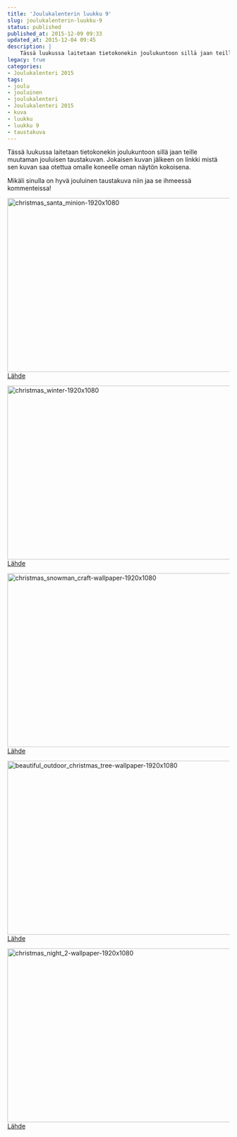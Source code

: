 ```yaml
---
title: 'Joulukalenterin luukku 9'
slug: joulukalenterin-luukku-9
status: published
published_at: 2015-12-09 09:33
updated_at: 2015-12-04 09:45
description: |
    Tässä luukussa laitetaan tietokonekin joulukuntoon sillä jaan teille muutaman jouluisen taustakuvan. Jokaisen kuvan jälkeen on linkki mistä sen kuvan saa otettua omalle koneelle oman näytön kokoisena.
legacy: true
categories:
- Joulukalenteri 2015
tags:
- joulu
- jouluinen
- joulukalenteri
- Joulukalenteri 2015
- kuva
- luukku
- luukku 9
- taustakuva
---
```


<p>Tässä luukussa laitetaan tietokonekin joulukuntoon sillä jaan teille muutaman jouluisen taustakuvan. Jokaisen kuvan jälkeen on linkki mistä sen kuvan saa otettua omalle koneelle oman näytön kokoisena.</p>
<p>Mikäli sinulla on hyvä jouluinen taustakuva niin jaa se ihmeessä kommenteissa!</p>
<p><a href="https://cdn.markokaartinen.net/uploads/2015/12/christmas_santa_minion-1920x1080.jpg"><img loading="lazy" decoding="async" class="alignnone size-large wp-image-6012" src="https://cdn.markokaartinen.net/uploads/2015/12/christmas_santa_minion-1920x1080-1200x675.jpg" alt="christmas_santa_minion-1920x1080" width="700" height="394" /></a><br />
<a href="http://www.hdwallpapers.in/christmas_santa_minion-wallpapers.html" target="_blank">Lähde</a></p>
<p><a href="https://cdn.markokaartinen.net/uploads/2015/12/christmas_winter-1920x1080.jpg"><img loading="lazy" decoding="async" class="alignnone size-large wp-image-6013" src="https://cdn.markokaartinen.net/uploads/2015/12/christmas_winter-1920x1080-1200x675.jpg" alt="christmas_winter-1920x1080" width="700" height="394" /></a><br />
<a href="http://www.hdwallpapers.in/christmas_winter-wallpapers.html" target="_blank">Lähde</a></p>
<p><a href="https://cdn.markokaartinen.net/uploads/2015/12/christmas_snowman_craft-wallpaper-1920x1080.jpg"><img loading="lazy" decoding="async" class="alignnone size-large wp-image-6015" src="https://cdn.markokaartinen.net/uploads/2015/12/christmas_snowman_craft-wallpaper-1920x1080-1200x675.jpg" alt="christmas_snowman_craft-wallpaper-1920x1080" width="700" height="394" /></a><br />
<a href="http://wallpaperswide.com/christmas_snowman_craft-wallpapers.html" target="_blank">Lähde</a></p>
<p><a href="https://cdn.markokaartinen.net/uploads/2015/12/beautiful_outdoor_christmas_tree-wallpaper-1920x1080.jpg"><img loading="lazy" decoding="async" class="alignnone size-large wp-image-6016" src="https://cdn.markokaartinen.net/uploads/2015/12/beautiful_outdoor_christmas_tree-wallpaper-1920x1080-1200x675.jpg" alt="beautiful_outdoor_christmas_tree-wallpaper-1920x1080" width="700" height="394" /></a><br />
<a href="http://wallpaperswide.com/beautiful_outdoor_christmas_tree-wallpapers.html" target="_blank">Lähde</a></p>
<p><a href="https://cdn.markokaartinen.net/uploads/2015/12/christmas_night_2-wallpaper-1920x1080.jpg"><img loading="lazy" decoding="async" class="alignnone size-large wp-image-6017" src="https://cdn.markokaartinen.net/uploads/2015/12/christmas_night_2-wallpaper-1920x1080-1200x675.jpg" alt="christmas_night_2-wallpaper-1920x1080" width="700" height="394" /></a><br />
<a href="http://wallpaperswide.com/christmas_night_2-wallpapers.html" target="_blank">Lähde</a></p>